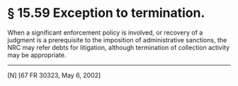 # § 15.59   Exception to termination.

When a significant enforcement policy is involved, or recovery of a judgment is a prerequisite to the imposition of administrative sanctions, the NRC may refer debts for litigation, although termination of collection activity may be appropriate.



---

[N] [67 FR 30323, May 6, 2002]




